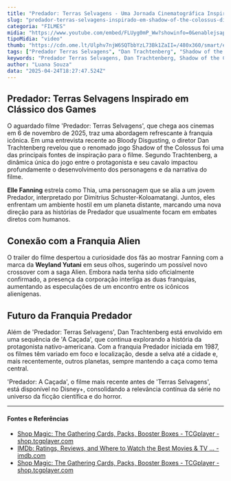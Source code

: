 ```yaml
---
title: "Predador: Terras Selvagens - Uma Jornada Cinematográfica Inspirada em Shadow of the Colossus"
slug: "predador-terras-selvagens-inspirado-em-shadow-of-the-colossus-diz-diretor"
categoria: "FILMES"
midia: "https://www.youtube.com/embed/FLUyg0mP_Ww?showinfo=0&enablejsapi=1"
tipoMidia: "video"
thumb: "https://cdn.ome.lt/Ulphv7njW6SQTbbYzL73Bk1ZaII=/480x360/smart/extras/conteudos/predator-badlands-trailer.webp"
tags: ["Predador Terras Selvagens", "Dan Trachtenberg", "Shadow of the Colossus", "Elle Fanning", "Alien vs Predador", "franquia Predador", "filmes de Predador"]
keywords: "Predador Terras Selvagens, Dan Trachtenberg, Shadow of the Colossus, Elle Fanning, Alien vs Predador, franquia Predador, filmes de Predador"
author: "Luana Souza"
data: "2025-04-24T18:27:47.524Z"
---
```


## Predador: Terras Selvagens Inspirado em Clássico dos Games

O aguardado filme 'Predador: Terras Selvagens', que chega aos cinemas em 6 de novembro de 2025, traz uma abordagem refrescante à franquia icônica. Em uma entrevista recente ao Bloody Disgusting, o diretor Dan Trachtenberg revelou que o renomado jogo Shadow of the Colossus foi uma das principais fontes de inspiração para o filme. Segundo Trachtenberg, a dinâmica única do jogo entre o protagonista e seu cavalo impactou profundamente o desenvolvimento dos personagens e da narrativa do filme.

**Elle Fanning** estrela como Thia, uma personagem que se alia a um jovem Predador, interpretado por Dimitrius Schuster-Koloamatangi. Juntos, eles enfrentam um ambiente hostil em um planeta distante, marcando uma nova direção para as histórias de Predador que usualmente focam em embates diretos com humanos.

## Conexão com a Franquia Alien

O trailer do filme despertou a curiosidade dos fãs ao mostrar Fanning com a marca da **Weyland Yutani** em seus olhos, sugerindo um possível novo crossover com a saga Alien. Embora nada tenha sido oficialmente confirmado, a presença da corporação interliga as duas franquias, aumentando as especulações de um encontro entre os icônicos alienígenas.

## Futuro da Franquia Predador

Além de 'Predador: Terras Selvagens', Dan Trachtenberg está envolvido em uma sequência de 'A Caçada', que continua explorando a história da protagonista nativo-americana. Com a franquia Predador iniciada em 1987, os filmes têm variado em foco e localização, desde a selva até a cidade e, mais recentemente, outros planetas, sempre mantendo a caça como tema central.

'Predador: A Caçada', o filme mais recente antes de 'Terras Selvagens', está disponível no Disney+, consolidando a relevância contínua da série no universo da ficção científica e do horror.

---

#### Fontes e Referências

- [Shop Magic: The Gathering Cards, Packs, Booster Boxes - TCGplayer - shop.tcgplayer.com](https://shop.tcgplayer.com/magic/product/show?ProductName=Springbloom+Druid)
- [IMDb: Ratings, Reviews, and Where to Watch the Best Movies & TV ... - imdb.com](https://www.imdb.com/)
- [Shop Magic: The Gathering Cards, Packs, Booster Boxes - TCGplayer - shop.tcgplayer.com](https://shop.tcgplayer.com/magic/product/show?advancedSearch=true&ProductName=Wild+Ride&partner=ECHOMAGE&utm_campaign=affiliate&utm_medium=echomtg-com&utm_source=ECHOMAGE)